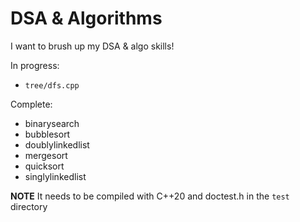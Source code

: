 # DSA & Algorithms

I want to brush up my DSA & algo skills!

In progress:

- `tree/dfs.cpp`

Complete:

- binarysearch
- bubblesort
- doublylinkedlist
- mergesort
- quicksort
- singlylinkedlist

**NOTE** It needs to be compiled with C++20 and doctest.h in the `test` directory
